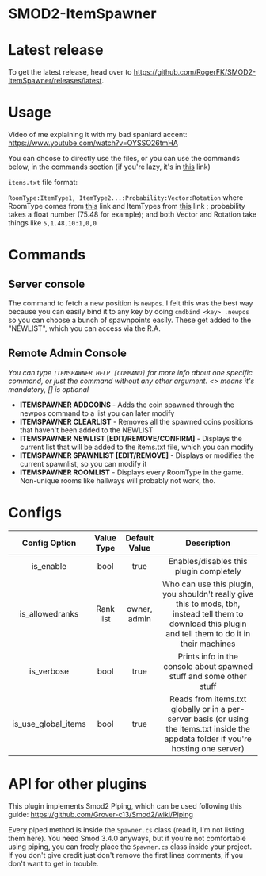 # SMOD2-ItemSpawner

# Latest release

To get the latest release, head over to https://github.com/RogerFK/SMOD2-ItemSpawner/releases/latest.

# Usage

Video of me explaining it with my bad spaniard accent: https://www.youtube.com/watch?v=OYSSO26tmHA

You can choose to directly use the files, or you can use the commands below, in the commands section (if you're lazy, it's in [this](https://www.youtube.com/watch?v=dQw4w9WgXcQ) link)

`items.txt` file format:

`RoomType:ItemType1, ItemType2...:Probability:Vector:Rotation` where RoomType comes from [this](https://github.com/Grover-c13/Smod2/wiki/Enum-Lists#roomtype) link and ItemTypes from [this](https://github.com/Grover-c13/Smod2/wiki/Enum-Lists#itemtype) link ; probability takes a float number (75.48 for example); and both Vector and Rotation take things like `5,1.48,10:1,0,0`

# Commands

## Server console
The command to fetch a new position is `newpos`. I felt this was the best way because you can easily bind it to any key by doing `cmdbind <key> .newpos` so you can choose a bunch of spawnpoints easily. These get added to the "NEWLIST", which you can access via the R.A.

## Remote Admin Console
*You can type `ITEMSPAWNER HELP [COMMAND]` for more info about one specific command, or just the command without any other argument. <> means it's mandatory, [] is optional*

 - **ITEMSPAWNER ADDCOINS <RoomType>** - Adds the coin spawned through the newpos command to a list you can later modify
 - **ITEMSPAWNER CLEARLIST** - Removes all the spawned coins positions that haven't been added to the NEWLIST
 - **ITEMSPAWNER NEWLIST [EDIT/REMOVE/CONFIRM]** - Displays the current list that will be added to the items.txt file, which you can modify
 - **ITEMSPAWNER SPAWNLIST [EDIT/REMOVE]** - Displays or modifies the current spawnlist, so you can modify it
 - **ITEMSPAWNER ROOMLIST** - Displays every RoomType in the game. Non-unique rooms like hallways will probably not work, tho.

# Configs
| Config Option | Value Type | Default Value | Description |
|:----------------:|:----------:|:-------------:|:--------------------------------------------------------------------------------------------------------------------------------------------------------:|
| is_enable | bool | true | Enables/disables this plugin completely |
| is_allowedranks | Rank list | owner, admin | Who can use this plugin, you shouldn't really give this to mods, tbh, instead tell them to download this plugin and tell them to do it in their machines |
| is_verbose | bool | true | Prints info in the console about spawned stuff and some other stuff |
| is_use_global_items | bool | true | Reads from items.txt globally or in a per-server basis (or using the items.txt inside the appdata folder if you're hosting one server) |

# API for other plugins
This plugin implements Smod2 Piping, which can be used following this guide: https://github.com/Grover-c13/Smod2/wiki/Piping

Every piped method is inside the `Spawner.cs` class (read it, I'm not listing them here). You need Smod 3.4.0 anyways, but if you're not comfortable using piping, you can freely place the `Spawner.cs` class inside your project. If you don't give credit just don't remove the first lines comments, if you don't want to get in trouble.
